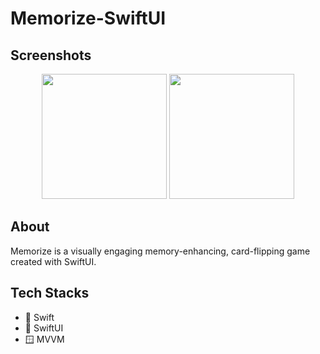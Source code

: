 # Memorize-SwiftUI

## Screenshots
<p align="center">
  <img src="https://github.com/thaolytn/Memorize-SwiftUI/assets/20148851/9501b51b-db51-4292-bf5f-95337a508871" width="200"/>
  <img src="https://github.com/thaolytn/Memorize-SwiftUI/assets/20148851/21aacd61-2abc-4b62-930b-4c7930a66d8a" width="200"/>
</p>



## About
Memorize is a visually engaging memory-enhancing, card-flipping game created with SwiftUI.

## Tech Stacks
- 🔨 Swift
- 🎨 SwiftUI
- 🪟 MVVM
